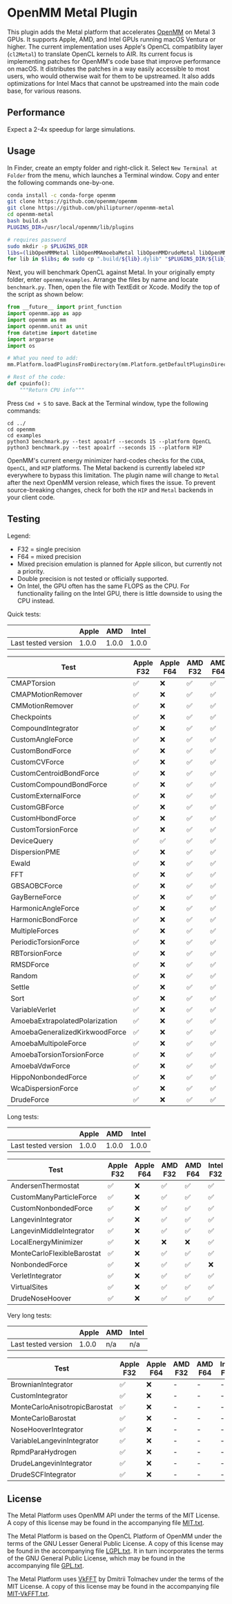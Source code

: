 # OpenMM Metal Plugin

This plugin adds the Metal platform that accelerates [OpenMM](https://openmm.org) on Metal 3 GPUs. It supports Apple, AMD, and Intel GPUs running macOS Ventura or higher. The current implementation uses Apple's OpenCL compatiblity layer (`cl2Metal`) to translate OpenCL kernels to AIR. Its current focus is implementing patches for OpenMM's code base that improve performance on macOS. It distributes the patches in a way easily accessible to most users, who would otherwise wait for them to be upstreamed. It also adds optimizations for Intel Macs that cannot be upstreamed into the main code base, for various reasons.

<!--
> \* The current version supports macOS Monterey. Ventura will only be required after the transition to Metal.

The Metal plugin will eventually transition kernels directly to the Metal API. Doing so enables optimizations like SIMD-group reductions and indirect command buffers, but removes double precision support on AMD GPUs. Before the transition, `double` and/or `mixed` precision will be deactivated. The plugin will eventually use [double-single FP64 emulation](https://andrewthall.org/papers/df64_qf128.pdf) to bring back `mixed`, this time supporting all GPUs.

Another goal is to support machine learning potentials, similar to [openmm-torch](https://github.com/openmm/openmm-torch). This repository should provide a more direct pathway to [MPSGraph](https://developer.apple.com/documentation/metalperformanceshadersgraph), the high-level MLIR compiler harnessed by tensorflow-metal and PyTorch. The plugin should create API (e.g. `MPSGraphForce`) for extracting the `MTLBuffer` backing an OpenMM class. The API should also facilitate construction of `MPSGraphTensor` and `MPSGraphTensorData` instances from the buffer. The ML potential (written in C++) should be made accessible from Swift - the language for using MPSGraph. Swift code will access all other OpenMM APIs through [PythonKit](https://github.com/pvieito/PythonKit).
-->

## Performance

Expect a 2-4x speedup for large simulations.

## Usage

In Finder, create an empty folder and right-click it. Select `New Terminal at Folder` from the menu, which launches a Terminal window. Copy and enter the following commands one-by-one.

```bash
conda install -c conda-forge openmm
git clone https://github.com/openmm/openmm
git clone https://github.com/philipturner/openmm-metal
cd openmm-metal
bash build.sh
PLUGINS_DIR=/usr/local/openmm/lib/plugins

# requires password
sudo mkdir -p $PLUGINS_DIR
libs=(libOpenMMMetal libOpenMMAmoebaMetal libOpenMMDrudeMetal libOpenMMRPMDMetal)
for lib in $libs; do sudo cp ".build/${lib}.dylib" "$PLUGINS_DIR/${lib}.dylib"; done
```

Next, you will benchmark OpenCL against Metal. In your originally empty folder, enter `openmm/examples`. Arrange the files by name and locate `benchmark.py`. Then, open the file with TextEdit or Xcode. Modify the top of the script as shown below:

```python
from __future__ import print_function
import openmm.app as app
import openmm as mm
import openmm.unit as unit
from datetime import datetime
import argparse
import os

# What you need to add:
mm.Platform.loadPluginsFromDirectory(mm.Platform.getDefaultPluginsDirectory())

# Rest of the code:
def cpuinfo():
    """Return CPU info"""
```

Press `Cmd + S` to save. Back at the Terminal window, type the following commands:

```
cd ../
cd openmm
cd examples
python3 benchmark.py --test apoa1rf --seconds 15 --platform OpenCL
python3 benchmark.py --test apoa1rf --seconds 15 --platform HIP
```

OpenMM's current energy minimizer hard-codes checks for the `CUDA`, `OpenCL`, and `HIP` platforms. The Metal backend is currently labeled `HIP` everywhere to bypass this limitation. The plugin name will change to `Metal` after the next OpenMM version release, which fixes the issue. To prevent source-breaking changes, check for both the `HIP` and `Metal` backends in your client code.

## Testing

Legend:
- F32 = single precision
- F64 = mixed precision
- Mixed precision emulation is planned for Apple silicon, but currently not a priority.
- Double precision is not tested or officially supported.
- On Intel, the GPU often has the same FLOPS as the CPU. For functionality failing on the Intel GPU, there is little downside to using the CPU instead.


<!--

For reference: ✅
For reference: ❌

-->

Quick tests:

|                     | Apple | AMD | Intel |
| ------------------- | ----- | --- | ----- |
| Last tested version | 1.0.0   | 1.0.0 | 1.0.0   |

| Test                           | Apple F32 | Apple F64 | AMD F32 | AMD F64 | Intel F32 | Intel F64 |
| ------------------------------ | ----------- | ----------- | --------- | --------- | ----------- | ----------- |
| CMAPTorsion                    | ✅           | ❌           | ✅         | ✅         | ✅           | ❌           |
| CMAPMotionRemover              | ✅           | ❌           | ✅         | ✅         | ✅           | ❌           |
| CMMotionRemover                | ✅           | ❌           | ✅         | ✅         | ✅           | ❌           |
| Checkpoints                    | ✅           | ❌           | ✅         | ✅         | ✅           | ❌           |
| CompoundIntegrator             | ✅           | ❌           | ✅         | ✅         | ✅           | ❌           |
| CustomAngleForce               | ✅           | ❌           | ✅         | ✅         | ✅           | ❌           |
| CustomBondForce                | ✅           | ❌           | ✅         | ✅         | ✅           | ❌           |
| CustomCVForce                  | ✅           | ❌           | ✅         | ✅         | ✅           | ❌           |
| CustomCentroidBondForce        | ✅           | ❌           | ✅         | ✅         | ✅           | ❌           |
| CustomCompoundBondForce        | ✅           | ❌           | ✅         | ✅         | ✅           | ❌           |
| CustomExternalForce            | ✅           | ❌           | ✅         | ✅         | ✅           | ❌           |
| CustomGBForce                  | ✅           | ❌           | ✅         | ✅         | ✅           | ❌           |
| CustomHbondForce               | ✅           | ❌           | ✅         | ✅         | ✅           | ❌           |
| CustomTorsionForce             | ✅           | ❌           | ✅         | ✅         | ✅           | ❌           |
| DeviceQuery                    | ✅           | ✅           | ✅         | ✅         | ✅           | ✅           |
| DispersionPME                  | ✅           | ❌           | ✅         | ✅         | ❌           | ❌           |
| Ewald                          | ✅           | ❌           | ✅         | ✅         | ❌           | ❌           |
| FFT                            | ✅           | ❌           | ✅         | ✅         | ❌           | ❌           |
| GBSAOBCForce                   | ✅           | ❌           | ✅         | ✅         | ✅           | ❌           |
| GayBerneForce                  | ✅           | ❌           | ✅         | ✅         | ❌           | ❌           |
| HarmonicAngleForce             | ✅           | ❌           | ✅         | ✅         | ✅           | ❌           |
| HarmonicBondForce              | ✅           | ❌           | ✅         | ✅         | ✅           | ❌           |
| MultipleForces                 | ✅           | ❌           | ✅         | ✅         | ✅           | ❌           |
| PeriodicTorsionForce           | ✅           | ❌           | ✅         | ✅         | ✅           | ❌           |
| RBTorsionForce                 | ✅           | ❌           | ✅         | ✅         | ✅           | ❌           |
| RMSDForce                      | ✅           | ❌           | ✅         | ✅         | ✅           | ❌           |
| Random                         | ✅           | ❌           | ✅         | ✅         | ✅           | ❌           |
| Settle                         | ✅           | ❌           | ✅         | ✅         | ✅           | ❌           |
| Sort                           | ✅           | ❌           | ✅         | ✅         | ✅           | ❌           |
| VariableVerlet                 | ✅           | ❌           | ✅         | ✅         | ✅           | ❌           |
| AmoebaExtrapolatedPolarization | ✅           | ❌           | ✅         | ✅         | ❌           | ❌           |
| AmoebaGeneralizedKirkwoodForce | ✅           | ❌           | ✅         | ✅         | ❌           | ❌           |
| AmoebaMultipoleForce           | ✅           | ❌           | ✅         | ✅         | ❌           | ❌           |
| AmoebaTorsionTorsionForce      | ✅           | ❌           | ✅         | ✅         | ✅           | ❌           |
| AmoebaVdwForce                 | ✅           | ❌           | ✅         | ✅         | ✅           | ❌           |
| HippoNonbondedForce            | ✅           | ❌           | ✅         | ✅         | ❌           | ❌           |
| WcaDispersionForce             | ✅           | ❌           | ✅         | ✅         | ✅           | ❌           |
| DrudeForce                     | ✅           | ❌           | ✅         | ✅         | ✅           | ❌           |

Long tests:

|                     | Apple | AMD | Intel |
| ------------------- | ----- | --- | ----- |
| Last tested version | 1.0.0   | 1.0.0 | 1.0.0  |

| Test                           | Apple F32 | Apple F64 | AMD F32 | AMD F64 | Intel F32 | Intel F64 |
| ------------------------------ | ----------- | ----------- | --------- | --------- | ----------- | ----------- |
| AndersenThermostat             | ✅           | ❌           | ✅         | ✅         | ✅           | ❌           |
| CustomManyParticleForce        | ✅           | ❌           | ✅         | ✅         | ✅           | ❌           |
| CustomNonbondedForce           | ✅           | ❌           | ✅         | ✅         | ✅           | ❌           |
| LangevinIntegrator             | ✅           | ❌           | ✅         | ✅         | ✅           | ❌           |
| LangevinMiddleIntegrator       | ✅           | ❌           | ✅         | ✅         | ✅           | ❌           |
| LocalEnergyMinimizer           | ✅           | ❌           | ❌         | ❌         | ✅           | ❌           |
| MonteCarloFlexibleBarostat     | ✅           | ❌           | ✅         | ✅         | ✅           | ❌           |
| NonbondedForce                 | ✅           | ❌           | ✅         | ✅         | ❌           | ❌           |
| VerletIntegrator               | ✅           | ❌           | ✅         | ✅         | ✅           | ❌           |
| VirtualSites                   | ✅           | ❌           | ✅         | ✅         | ✅           | ❌           |
| DrudeNoseHoover                | ✅           | ❌           | ✅         | ✅         | ✅           | ❌           |

Very long tests:

|                     | Apple | AMD | Intel |
| ------------------- | ----- | --- | ----- |
| Last tested version | 1.0.0   | n/a | n/a   |


| Test                           | Apple F32 | Apple F64 | AMD F32 | AMD F64 | Intel F32 | Intel F64 |
| ------------------------------ | ----------- | ----------- | --------- | --------- | ----------- | ----------- |
| BrownianIntegrator             | ✅           | ❌           | -         | -         | -           | -           |
| CustomIntegrator               | ✅           | ❌           | -         | -         | -           | -           |
| MonteCarloAnisotropicBarostat  | ✅           | ❌           | -         | -         | -           | -           |
| MonteCarloBarostat             | ✅           | ❌           | -         | -         | -           | -           |
| NoseHooverIntegrator           | ✅           | ❌           | -         | -         | -           | -           |
| VariableLangevinIntegrator     | ✅           | ❌           | -         | -         | -           | -           |
| RpmdParaHydrogen               | ✅           | ❌           | -         | -         | -           | -           |
| DrudeLangevinIntegrator        | ✅           | ❌           | -         | -         | -           | -           |
| DrudeSCFIntegrator             | ✅           | ❌           | -         | -         | -           | -           |

## License

The Metal Platform uses OpenMM API under the terms of the MIT License.  A copy of this license may
be found in the accompanying file [MIT.txt](licenses/MIT.txt).

The Metal Platform is based on the OpenCL Platform of OpenMM under the terms of the GNU Lesser General
Public License.  A copy of this license may be found in the accompanying file
[LGPL.txt](licenses/LGPL.txt).  It in turn incorporates the terms of the GNU General Public
License, which may be found in the accompanying file [GPL.txt](licenses/GPL.txt).

The Metal Platform uses [VkFFT](https://github.com/DTolm/VkFFT) by Dmitrii Tolmachev under the terms
of the MIT License.  A copy of this license may be found in the accompanying file
[MIT-VkFFT.txt](licenses/MIT-VkFFT.txt).
